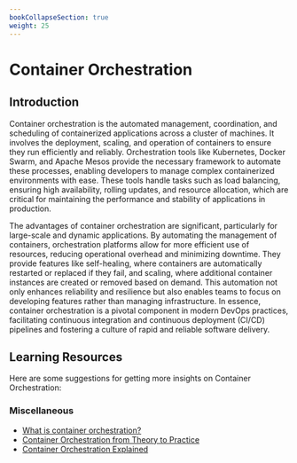 ```yaml
---
bookCollapseSection: true
weight: 25
---
```



# Container Orchestration

## Introduction

Container orchestration is the automated management, coordination, and scheduling of containerized 
applications across a cluster of machines. It involves the deployment, scaling, 
and operation of containers to ensure they run efficiently and reliably. Orchestration 
tools like Kubernetes, Docker Swarm, and Apache Mesos provide the necessary framework 
to automate these processes, enabling developers to manage complex containerized environments 
with ease. These tools handle tasks such as load balancing, ensuring high availability, 
rolling updates, and resource allocation, which are critical for maintaining 
the performance and stability of applications in production.

The advantages of container orchestration are significant, particularly for large-scale 
and dynamic applications. By automating the management of containers, 
orchestration platforms allow for more efficient use of resources, 
reducing operational overhead and minimizing downtime. They provide features 
like self-healing, where containers are automatically restarted or replaced if 
they fail, and scaling, where additional container instances are created or removed 
based on demand. This automation not only enhances reliability and resilience 
but also enables teams to focus on developing features rather than managing infrastructure. 
In essence, container orchestration is a pivotal component in modern DevOps practices, 
facilitating continuous integration and continuous deployment (CI/CD) pipelines 
and fostering a culture of rapid and reliable software delivery.


## Learning Resources

Here are some suggestions for getting more insights on Container Orchestration:

### Miscellaneous
- [What is container orchestration?](https://cloud.google.com/discover/what-is-container-orchestration)
- [Container Orchestration from Theory to Practice](https://www.youtube.com/watch?v=_WVfBPJKDM8)
- [Container Orchestration Explained](https://www.youtube.com/watch?v=kBF6Bvth0zw)
